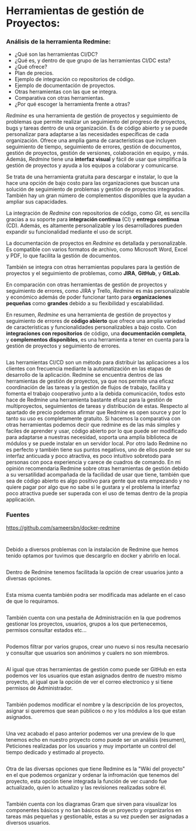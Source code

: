 # Herramientas de gestión de Proyectos:


### Análisis de la herramienta **Redmine**:
- ¿Qué son las herramientas CI/DC?
- ¿Qué es, y dentro de que grupo de las herramientas CI/DC esta?
- ¿Qué ofrece?
- Plan de precios.
- Ejemplo de integración co repositorios de código.
- Ejemplo de documentación de proyectos.
- Otras herramientas con las que se integra.
- Comparativa con otras herramientas.
- ¿Por qué escoger la herramienta frente a otras?

*Redmine* es una herramienta de gestión de proyectos y seguimiento de problemas que permite realizar un seguimiento del progreso de proyectos, bugs y tareas dentro de una organización. Es de código abierto y se puede personalizar para adaptarse a las necesidades específicas de cada organización. Ofrece una amplia gama de características que incluyen seguimiento de tiempo, seguimiento de errores, gestión de documentos, gestión de proyectos, gestión de versiones, colaboración en equipo, y más. Además, *Redmine* tiene una **interfaz visual** y fácil de usar que simplifica la gestión de proyectos y ayuda a los equipos a colaborar y comunicarse. 

Se trata de una herramienta gratuita para descargar e instalar, lo que la hace una opción de bajo costo para las organizaciones que buscan una solución de seguimiento de problemas y gestión de proyectos integrados. También hay un gran número de complementos disponibles que la ayudan a ampliar sus capacidades.

La integración de *Redmine* con repositorios de código, como *Git*, es sencilla gracias a su soporte para **integración continua** (CI) y **entrega continua** (CD). Además, es altamente personalizable y los desarrolladores pueden expandir su funcionalidad mediante el uso de script. 

La documentación de proyectos en *Redmine* es detallada y personalizable. Es compatible con varios formatos de archivo, como Microsoft Word, Excel y PDF, lo que facilita la gestión de documentos. 

También se integra con otras herramientas populares para la gestión de proyectos y el seguimiento de problemas, como **JIRA**, **GitHub**, y **GitLab**. 

En comparación con otras herramientas de gestión de proyectos y seguimiento de errores, como JIRA y Trello, *Redmine* es más personalizable y económico además de poder funcionar tanto para **organizaciones pequeñas** como **grandes** debido a su flexibilidad y escalabilidad.

En resumen, *Redmine* es una herramienta de gestión de proyectos y seguimiento de errores de **código abierto** que ofrece una amplia variedad de características y funcionalidades personalizables a bajo costo. Con **integraciones con repositorios** de código, una **documentación completa**, y **complementos disponibles**, es una herramienta a tener en cuenta para la gestión de proyectos y seguimiento de errores.

![<logo>](img/descarga.png)

Las herramientas CI/CD son un método para distribuir las aplicaciones a los clientes con frecuencia mediante la automatización en las etapas de desarrollo de la aplicación.
Redmine se encuentra dentros de las herramientas de gestión de proyectos, ya que nos permite una eficaz coordinación de las tareas y la gestión de flujos de trabajo, facilita y fomenta el trabajo cooperativo junto a la debida comunicación, todos esto hace de Redmine una herramienta bastante eficaz para la gestión de multiproyectos, seguimientos de tareas y distribución de estas.
Respecto al apartado de precio podemos afirmar que Redmine es open source y por lo tanto su uso es completamente gratuito.
Si hacemos la comparativa con otras herramientas podemos decir que redmine es de las más simples y faciles de aprender y usar, código abierto por lo que puede ser modificado para adaptarse a nuestras necesidad, soporta una amplia biblioteca de módulos y se puede instalar en un servidor local. Por otro lado Redmine no es perfecto y también tiene sus puntos negativos, uno de ellos puede ser su interfaz anticuada y poco atractiva, es poco intuitivo sobretodo para personas con poca experiencia y carece de cuadros de comando.
En mi opinión recomendaria Redmine sobre otras herramientas de gestión debido a su versatilidad acompañada de la facilidad de usar que tiene, también que sea de código abierto es algo positivo para gente que esta empezando y no quiere pagar por algo que no sabe si le gustara y el problema la interfaz poco atractiva puede ser superada con el uso de temas dentro de la propia applicación.

### Fuentes
https://github.com/sameersbn/docker-redmine


![<Imagen1>](/img/1-dockerfile.png)



![<Imagen4>](img/4-compose-up.png)
  
Debido a diversos problemas con la instalación de Redmine que hemos tenido optamos por tuvimos que descargrlo en docker y abrirlo en local.

![<Imagen7>](img/7-create-user.png)
  
Dentro de Redmine tenemos facilitada la opción de crear usuarios junto a diversas opciones.

![<Imagen5>](img/5-admin-interface.png)
  
Esta misma cuenta también podra ser modificada mas adelante en el caso de que lo requiramos.

![<Imagen6>](img/6-admin-pannel.png)
  
También cuenta con una pestaña de Administración en la que podremos gestionar los proyectos, usuarios, grupos a los que pertenecemos, permisos consultar estados etc...

![<Imagen9>](img/9-groups.png)
  
Podemos filtrar por varios grupos, crear uno nuevo si nos resulta necesario y consultar que usuarios son anónimos y cualers no son miembros.

![<Imagen8>](img/8-users-list.png)
  
Al igual que otras herramientas de gestión como puede ser GitHub en esta podemos ver los usuarios que estan asignados dentro de nuestro mismo proyecto, al igual que la opción de ver el correo electronico y si tiene permisos de Administrador.

![<Imagen10>](img/10-new-project.png)
  
También podemos modificar el nombre y la descripción de los proyectos, asignar si queremos que sean públicos o no y los módulos a los que estan asignados.

![<Imagen11>](img/11-project-view.png)
  
Una vez acabado el paso anterior podemos ver una preview de lo que tenemos echo en nuestro proyecto como puede ser un análisis (resumen), Peticiones realizadas por los usuarios y muy importante un control del tiempo dedicado y estimado al proyecto.

![<Imagen12>](img/12-wiki.png)
  
Otra de las diversas opciones que tiene Redmine es la "Wiki del proyecto" en el que podemos organizar y ordenar la infromación que tenemos del proyecto, esta opción tiene integrada la función de ver cuando fue actualizado, quien lo actualizo y las revisiones realizadas sobre él.

![<Imagen13>](img/13-Gantt-diagram.png)
  
También cuenta con los diagramas Gram que sirven para visualizar los componentes básicos y no tan básicos de un proyecto y organizarlos en tareas más pequeñas y gestionable, estas a su vez pueden ser asignadas a diversos usuarios.

![<Imagen14>](img/14-files.png)


![<Imagen16>](img/16-add-repo.png)
